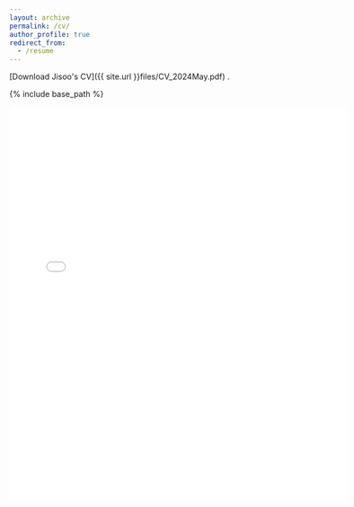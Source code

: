 ```yaml
---
layout: archive
permalink: /cv/
author_profile: true
redirect_from:
  - /resume
---
```

[Download Jisoo's CV]({{ site.url }}files/CV_2024May.pdf) .

{% include base_path %}

<embed src="{{ site.baseurl }}/files/CV_2024May.pdf" width="600" height="700" type='application/pdf'> 
